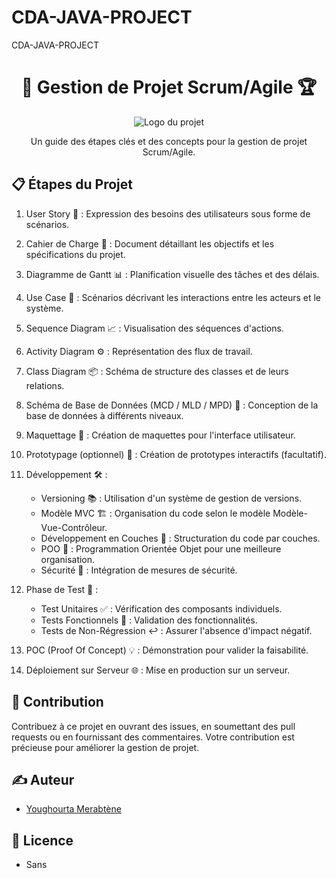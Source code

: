 # CDA-JAVA-PROJECT
CDA-JAVA-PROJECT

<h1 align="center">🚀 Gestion de Projet Scrum/Agile 🏆</h1>

<p align="center">
  <img src="lien_vers_votre_image" alt="Logo du projet">
</p>

<p align="center">
  Un guide des étapes clés et des concepts pour la gestion de projet Scrum/Agile.
</p>

## 📋 Étapes du Projet

1. User Story 📝 : Expression des besoins des utilisateurs sous forme de scénarios.

2. Cahier de Charge 📑 : Document détaillant les objectifs et les spécifications du projet.

3. Diagramme de Gantt 📊 : Planification visuelle des tâches et des délais.

4. Use Case 🎯 : Scénarios décrivant les interactions entre les acteurs et le système.

5. Sequence Diagram 📈 : Visualisation des séquences d'actions.

6. Activity Diagram ⚙️ : Représentation des flux de travail.

7. Class Diagram 📦 : Schéma de structure des classes et de leurs relations.

8. Schéma de Base de Données (MCD / MLD / MPD) 💾 : Conception de la base de données à différents niveaux.

9. Maquettage 🎨 : Création de maquettes pour l'interface utilisateur.

10. Prototypage (optionnel) 🧩 : Création de prototypes interactifs (facultatif).

11. Développement 🛠️ :
    - Versioning 📚 : Utilisation d'un système de gestion de versions.
    - Modèle MVC 🏗️ : Organisation du code selon le modèle Modèle-Vue-Contrôleur.
    - Développement en Couches 🍰 : Structuration du code par couches.
    - POO 🧬 : Programmation Orientée Objet pour une meilleure organisation.
    - Sécurité 🔐 : Intégration de mesures de sécurité.

12. Phase de Test 🧪 :
    - Test Unitaires ✅ : Vérification des composants individuels.
    - Tests Fonctionnels 🚀 : Validation des fonctionnalités.
    - Tests de Non-Régression ↩️ : Assurer l'absence d'impact négatif.

13. POC (Proof Of Concept) 💡 : Démonstration pour valider la faisabilité.

14. Déploiement sur Serveur 🌐 : Mise en production sur un serveur.

## 🤝 Contribution

Contribuez à ce projet en ouvrant des issues, en soumettant des pull requests ou en fournissant des commentaires. Votre contribution est précieuse pour améliorer la gestion de projet.

## ✍️ Auteur

- [Youghourta Merabtène](https://github.com/yugmerabtene)

## 📜 Licence

- Sans
